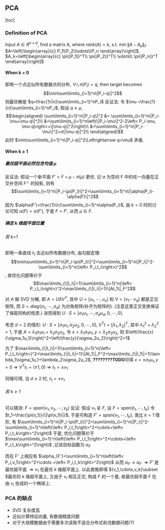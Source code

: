 ## PCA

[toc]

### Definition of PCA

Input $A\in R^{n\times d}$, find a matrix A, where $rank(A)=k$, s.t. $\min\|A-A_k\|_F$
$A=\left[\begin{array}{c}
P_1\\P_2\\\vdots\\P_n
\end{array}\right]$, $A_k=\left[\begin{array}{c}
\pi{(P_1)}^T\\
\pi{(P_2)}^T\\
\vdots\\
\pi{(P_n)}^T
\end{array}\right]$

#### When k = 0
即用一个点近似所有数据点的分布, $\forall i, \pi(P_i)=q$, then target becomes
$$\min\sum\limits_{i=1}^n\|P_i-q\|^2$$
则最优解是 $q=\frac{1}{n}\sum\limits_{i=1}^nP_i$
反证法: 令 $\mu =\frac{1}{n}\sum\limits_{i=1}^nP_i$, 假设 $q\not=\mu$, 
$$\begin{aligned}
\sum\limits_{i=1}^n\|P_i-q\|^2 &= \sum\limits_{i=1}^n\|P_i-\mu+\mu-q\|^2\\
&=\sum\limits_{i=1}^n\left(\|P_i-\mu\|^2-2\left< P_i-\mu, \mu-q\right>+\|\mu-q\|^2\right)\\
&=\sum\limits_{i=1}^n\|P_i-\mu\|^2+n\|\mu-q\|^2\\
\end{aligned}$$
此时 $\min\sum\limits_{i=1}^n\|P_i-q\|^2\Leftrightarrow q=\mu$ 矛盾.

#### When k $\ge$ 1
##### 最优超平面必然包含均值 $\mu$
反证法: 假设一个新平面 $F'=F+\mu-\pi(\mu)$ 更优. 记 $\alpha$ 为空间 F 中的任一向量在正交补空间 $F^{\perp}$ 的投影, 则有 $$\sum\limits_{i=1}^n\|P_i-\pi(P_i)\|^2=\sum\limits_{i=1}^n\|\alpha(P_i)-\alpha(F)\|^2$$
因为 $\alpha(F')=\frac{1}{n}\sum\limits_{i=1}^n\alpha(P_i)$, 由 $k=0$ 时的讨论可知 $\alpha(F)=\alpha(F')$, 于是 $F=F'$, 从而 $\mu\in F$.
##### 确定 k 维超平面位置
###### 若 k=1
即用一条直线 $t_1$ 去近似所有数据分布, 由勾股定理:
$$\min\sum\limits_{i=1}^n\|P_i-\pi(P_i)\|^2=\sum\limits_{i=1}^n\|P_i\|^2-\sum\limits_{i=1}^n(\left< P_i,t_i\right>)^2$$, 故优化问题等价于$$\max\limits_{\|t_i\|=1}\sum\limits_{i=1}^n(\left< P_i,t_i\right>)^2=\max\limits_{\|t_i\|=1}\|At_1\|_F^2$$

对 $A$ 做 SVD 分解, 即 $A=USV^T$, 
其中 $U=[u_1,\cdots,u_n]$ 和 $V=[v_1\cdots v_d]$ 都是正交矩阵, 而 $S=diag\{\sigma_1,\cdots,\sigma_d\}$ 为对角矩阵(补齐为矩阵的). (注意这里正交变换保证了保距同构的性质.)
进而得到 $U\cdot S=[\sigma_1u_1, \cdots, \sigma_du_d, 0,\cdots,0]$.

考虑 $d=2$ 的情形: $U\cdot S=[\sigma_1u_1, \sigma_2u_2, 0,\cdots,0]$, $V^Tt=[\lambda_1,\lambda_2]^T$, 其中 $\lambda_1^2+\lambda_2^2=1$,
于是 $A=\lambda_1\sigma_1u_1+\lambda_2\sigma_2u_2$, 令 $x=\lambda_1\sigma_1u_1, y = \lambda_2\sigma_2u_2$, 则 $\left(\frac{x}{\sigma_1u_1}\right)^2+\left(\frac{y}{\sigma_2u_2}\right)^2=1$

为了 $\max\limits_{\|t_i\|=1}\sum\limits_{i=1}^n(\left< P_i,t_i\right>)^2=\max\limits_{\|t_i\|=1}\|At_1\|_F^2=\max\limits_{\|t_1\|=1}\lambda_1\sigma_1u_1+\lambda_2\sigma_2u_2$, 
**????????TODO**可得 $x=\pm\sigma_1u_1, y=0\Rightarrow V^Tt_1=(\pm1,0)\Rightarrow t_1=\pm v_1$

同理可得, 当 $d\ge2$ 时, $t_1=\pm v_1$


###### 若 $k \ge 1$
可以猜测: $F=span(v_1,v_2,\cdots,v_k)$
反证: 假设 $v_1\notin F$, 设 $F=span\{t_1,\cdots,t_k\}$
令 $t_1=\frac{\pi(v_1)}{\|\pi(v_1)\|}$, 于是可构造 $F'=span\{v_1,\cdots,t_k\}$,
类比 $k=1$ 情形, 有
$\sum\limits_{i=1}^n\|P_i-\pi(P_i)\|^2=\sum\limits_{i=1}^n\|P_i\|^2-\sum\limits_{i=1}^n\left(\left< P_i,t_1\right>^2+\cdots+\left< P_i,t_k\right>^2\right)$
于是, 优化问题等价于 $\max\sum\limits_{i=1}^n\left(\left< P_i,t_1\right>^2+\cdots+\left< P_i,t_k\right>^2\right)$ ,记该目标函数为 $\alpha_F$

而在 F' 上相应有 $\alpha_{F'}=\sum\limits_{i=1}^n\left(\left< P_i,v_1\right>^2+\cdots
+\left< P_i,t_k\right>^2\right)$ 
从而 $\alpha_{F'}\ge\alpha_F$ $\Rightarrow F'$ 是最优超平面 $\Rightarrow v_1$ 在最优 $k$ 维超平面上.
以此类推即得 $\{v_1,\cdots,v_k\}\subset $最优的 $k$ 维超平面上, 又由于 $v_i$ 相互正交, 构成 F 的一个基, 故最优超平面 F 在由 $v_i$ 张成的一个椭球上.


### PCA 的缺点
- SVD 复杂度高
- 近似计算特征向量, 有数值精度问题
- 对于大规模数据由于需要多次读取不适合分布式和流数据问题(?)
